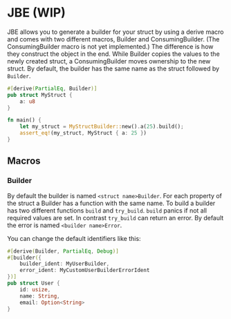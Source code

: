 # JBE (WIP)
JBE allows you to generate a builder for your struct by using a derive macro and comes with two different macros, Builder and ConsumingBuilder. 
(The ConsumingBuilder macro is not yet implemented.)
The difference is how they construct the object in the end. 
While Builder copies the values to the newly created struct, a ConsumingBuilder moves ownership to the new struct.
By default, the builder has the same name as the struct followed by `Builder`.
```rust
#[derive(PartialEq, Builder)]
pub struct MyStruct {
    a: u8
}

fn main() {
    let my_struct = MyStructBuilder::new().a(25).build();
    assert_eq!(my_struct, MyStruct { a: 25 })
}
```

## Macros
### Builder
By default the builder is named `<struct name>Builder`.
For each property of the struct a Builder has a function with the same name.
To build a builder has two different functions `build` and `try_build`. 
`build` panics if not all required values are set. 
In contrast `try_build` can return an error. By default the error is named `<builder name>Error`.

You can change the default identifiers like this:
```rust
#[derive(Builder, PartialEq, Debug)]
#[builder({
    builder_ident: MyUserBuilder,
    error_ident: MyCustomUserBuilderErrorIdent
})]
pub struct User {
    id: usize,
    name: String,
    email: Option<String>
}
```